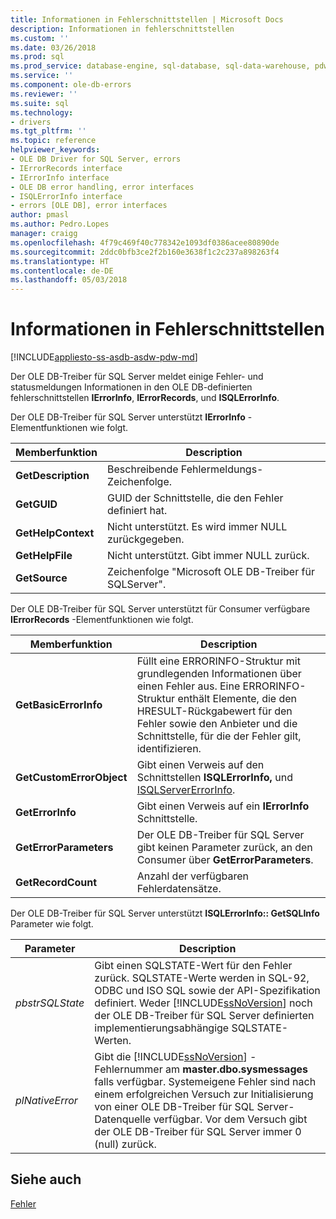 ```yaml
---
title: Informationen in Fehlerschnittstellen | Microsoft Docs
description: Informationen in fehlerschnittstellen
ms.custom: ''
ms.date: 03/26/2018
ms.prod: sql
ms.prod_service: database-engine, sql-database, sql-data-warehouse, pdw
ms.service: ''
ms.component: ole-db-errors
ms.reviewer: ''
ms.suite: sql
ms.technology:
- drivers
ms.tgt_pltfrm: ''
ms.topic: reference
helpviewer_keywords:
- OLE DB Driver for SQL Server, errors
- IErrorRecords interface
- IErrorInfo interface
- OLE DB error handling, error interfaces
- ISQLErrorInfo interface
- errors [OLE DB], error interfaces
author: pmasl
ms.author: Pedro.Lopes
manager: craigg
ms.openlocfilehash: 4f79c469f40c778342e1093df0386acee80890de
ms.sourcegitcommit: 2ddc0bfb3ce2f2b160e3638f1c2c237a898263f4
ms.translationtype: HT
ms.contentlocale: de-DE
ms.lasthandoff: 05/03/2018
---
```

# <a name="information-in-error-interfaces"></a>Informationen in Fehlerschnittstellen
[!INCLUDE[appliesto-ss-asdb-asdw-pdw-md](../../../includes/appliesto-ss-asdb-asdw-pdw-md.md)]

  Der OLE DB-Treiber für SQL Server meldet einige Fehler- und statusmeldungen Informationen in den OLE DB-definierten fehlerschnittstellen **IErrorInfo**, **IErrorRecords**, und **ISQLErrorInfo**.  
  
 Der OLE DB-Treiber für SQL Server unterstützt **IErrorInfo** -Elementfunktionen wie folgt.  
  
|Memberfunktion|Description|  
|---------------------|-----------------|  
|**GetDescription**|Beschreibende Fehlermeldungs-Zeichenfolge.|  
|**GetGUID**|GUID der Schnittstelle, die den Fehler definiert hat.|  
|**GetHelpContext**|Nicht unterstützt. Es wird immer NULL zurückgegeben.|  
|**GetHelpFile**|Nicht unterstützt. Gibt immer NULL zurück.|  
|**GetSource**|Zeichenfolge "Microsoft OLE DB-Treiber für SQLServer".|  
  
 Der OLE DB-Treiber für SQL Server unterstützt für Consumer verfügbare **IErrorRecords** -Elementfunktionen wie folgt.  
  
|Memberfunktion|Description|  
|---------------------|-----------------|  
|**GetBasicErrorInfo**|Füllt eine ERRORINFO-Struktur mit grundlegenden Informationen über einen Fehler aus. Eine ERRORINFO-Struktur enthält Elemente, die den HRESULT-Rückgabewert für den Fehler sowie den Anbieter und die Schnittstelle, für die der Fehler gilt, identifizieren.|  
|**GetCustomErrorObject**|Gibt einen Verweis auf den Schnittstellen **ISQLErrorInfo,** und [ISQLServerErrorInfo](http://msdn.microsoft.com/library/a8323b5c-686a-4235-a8d2-bda43617b3a1).|  
|**GetErrorInfo**|Gibt einen Verweis auf ein **IErrorInfo** Schnittstelle.|  
|**GetErrorParameters**|Der OLE DB-Treiber für SQL Server gibt keinen Parameter zurück, an den Consumer über **GetErrorParameters**.|  
|**GetRecordCount**|Anzahl der verfügbaren Fehlerdatensätze.|  
  
 Der OLE DB-Treiber für SQL Server unterstützt **ISQLErrorInfo:: GetSQLInfo** Parameter wie folgt.  
  
|Parameter|Description|  
|---------------|-----------------|  
|*pbstrSQLState*|Gibt einen SQLSTATE-Wert für den Fehler zurück. SQLSTATE-Werte werden in SQL-92, ODBC und ISO SQL sowie der API-Spezifikation definiert. Weder [!INCLUDE[ssNoVersion](../../../includes/ssnoversion-md.md)] noch der OLE DB-Treiber für SQL Server definierten implementierungsabhängige SQLSTATE-Werten.|  
|*plNativeError*|Gibt die [!INCLUDE[ssNoVersion](../../../includes/ssnoversion-md.md)] -Fehlernummer am **master.dbo.sysmessages** falls verfügbar. Systemeigene Fehler sind nach einem erfolgreichen Versuch zur Initialisierung von einer OLE DB-Treiber für SQL Server-Datenquelle verfügbar. Vor dem Versuch gibt der OLE DB-Treiber für SQL Server immer 0 (null) zurück.|  
  
## <a name="see-also"></a>Siehe auch  
 [Fehler](../../oledb/ole-db-errors/errors.md)  
  
  
